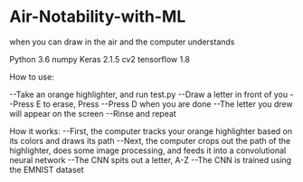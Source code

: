# Air-Notability-with-ML
when you can draw in the air and the computer understands

Python 3.6
numpy
Keras 2.1.5
cv2
tensorflow 1.8

How to use:

--Take an orange highlighter, and run test.py
--Draw a letter in front of you
--Press E to erase, Press
--Press D when you are done
--The letter you drew will appear on the screen
--Rinse and repeat

How it works:
--First, the computer tracks your orange highlighter based on its colors and draws its path
--Next, the computer crops out the path of the highlighter, does some image processing, and
feeds it into a convolutional neural network
--The CNN spits out a letter, A-Z
--The CNN is trained using the EMNIST dataset
